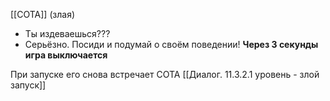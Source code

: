 [[СОТА]]
(злая)
- Ты издеваешься???
- Серьёзно. Посиди и подумай о своём поведении!
**Через 3 секунды игра выключается**

При запуске его снова встречает СОТА
[[Диалог. 11.3.2.1 уровень - злой запуск]]